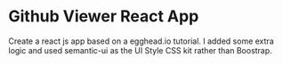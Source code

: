 # Github Viewer React App

Create a react js app based on a egghead.io tutorial.  I added some extra logic and used semantic-ui as the UI Style CSS kit rather than Boostrap.
